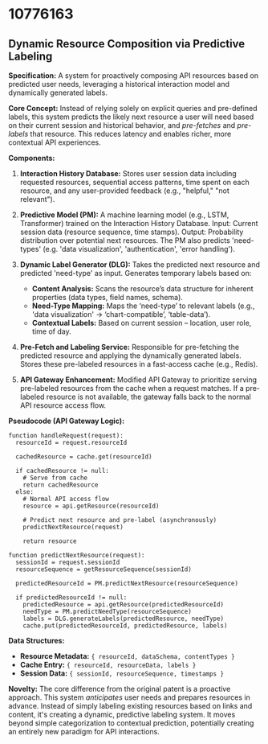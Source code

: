 # 10776163

## Dynamic Resource Composition via Predictive Labeling

**Specification:** A system for proactively composing API resources based on predicted user needs, leveraging a historical interaction model and dynamically generated labels.

**Core Concept:**  Instead of relying solely on explicit queries and pre-defined labels, this system predicts the likely next resource a user will need based on their current session and historical behavior, and *pre-fetches* and *pre-labels* that resource. This reduces latency and enables richer, more contextual API experiences.

**Components:**

1.  **Interaction History Database:** Stores user session data including requested resources, sequential access patterns, time spent on each resource, and any user-provided feedback (e.g., "helpful," "not relevant").

2.  **Predictive Model (PM):** A machine learning model (e.g., LSTM, Transformer) trained on the Interaction History Database. Input: Current session data (resource sequence, time stamps). Output: Probability distribution over potential next resources.  The PM also predicts 'need-types' (e.g. 'data visualization', 'authentication', 'error handling').

3.  **Dynamic Label Generator (DLG):** Takes the predicted next resource and predicted 'need-type' as input. Generates temporary labels based on:
    *   **Content Analysis:** Scans the resource’s data structure for inherent properties (data types, field names, schema).
    *   **Need-Type Mapping:** Maps the ‘need-type’ to relevant labels (e.g., 'data visualization' -> ‘chart-compatible’, ‘table-data’).
    *   **Contextual Labels:** Based on current session – location, user role, time of day.

4.  **Pre-Fetch and Labeling Service:**  Responsible for pre-fetching the predicted resource and applying the dynamically generated labels. Stores these pre-labeled resources in a fast-access cache (e.g., Redis).

5.  **API Gateway Enhancement:** Modified API Gateway to prioritize serving pre-labeled resources from the cache when a request matches.  If a pre-labeled resource is not available, the gateway falls back to the normal API resource access flow.

**Pseudocode (API Gateway Logic):**

```
function handleRequest(request):
  resourceId = request.resourceId
  
  cachedResource = cache.get(resourceId)
  
  if cachedResource != null:
    # Serve from cache
    return cachedResource
  else:
    # Normal API access flow
    resource = api.getResource(resourceId)

    # Predict next resource and pre-label (asynchronously)
    predictNextResource(request) 
    
    return resource

function predictNextResource(request):
  sessionId = request.sessionId
  resourceSequence = getResourceSequence(sessionId) 

  predictedResourceId = PM.predictNextResource(resourceSequence)
  
  if predictedResourceId != null:
    predictedResource = api.getResource(predictedResourceId)
    needType = PM.predictNeedType(resourceSequence)
    labels = DLG.generateLabels(predictedResource, needType)
    cache.put(predictedResourceId, predictedResource, labels)
```

**Data Structures:**

*   **Resource Metadata:**  `{ resourceId, dataSchema, contentTypes }`
*   **Cache Entry:** `{ resourceId, resourceData, labels }`
*   **Session Data:** `{ sessionId, resourceSequence, timestamps }`

**Novelty:**  The core difference from the original patent is a proactive approach. This system *anticipates* user needs and prepares resources in advance.  Instead of simply labeling existing resources based on links and content, it's creating a dynamic, predictive labeling system. It moves beyond simple categorization to contextual prediction, potentially creating an entirely new paradigm for API interactions.